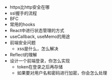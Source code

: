 - https比http安全在哪
- ssl握手的流程
- BFC
- 常用的hooks
- React中进行状态管理的方式
- useCallback, useMemo的用途
- 前端安全问题
  - xss是什么，怎么解决
- Reflect的理解
- 设计一个前端登录，你怎么实现
  - token在登录之后再存储
  - 如果要对用户名和密码进行加密，你会怎么处理